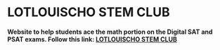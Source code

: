 # LOTLOUISCHO STEM CLUB 

**Website to help students ace the math portion on the Digital SAT and PSAT exams. Follow this link: [LOTLOUISCHO STEM CLUB](https://lotlouischoitslab.github.io/louis_stem.github.io/)**
